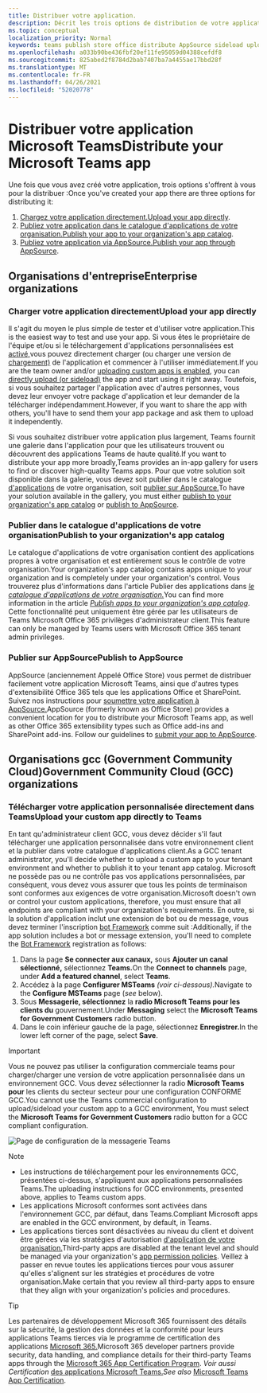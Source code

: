```yaml
---
title: Distribuer votre application.
description: Décrit les trois options de distribution de votre application .
ms.topic: conceptual
localization_priority: Normal
keywords: teams publish store office distribute AppSource sideload upload app
ms.openlocfilehash: a033b90be436fbf20ef11fe95059d04388cefdf8
ms.sourcegitcommit: 825abed2f8784d2bab7407ba7a4455ae17bbd28f
ms.translationtype: MT
ms.contentlocale: fr-FR
ms.lasthandoff: 04/26/2021
ms.locfileid: "52020778"
---
```

# <a name="distribute-your-microsoft-teams-app"></a><span data-ttu-id="c040e-104">Distribuer votre application Microsoft Teams</span><span class="sxs-lookup"><span data-stu-id="c040e-104">Distribute your Microsoft Teams app</span></span>

<span data-ttu-id="c040e-105">Une fois que vous avez créé votre application, trois options s'offrent à vous pour la distribuer :</span><span class="sxs-lookup"><span data-stu-id="c040e-105">Once you've created your app there are three options for distributing it:</span></span>

1. <span data-ttu-id="c040e-106">[Chargez votre application directement.](#upload-your-app-directly)</span><span class="sxs-lookup"><span data-stu-id="c040e-106">[Upload your app directly](#upload-your-app-directly).</span></span>
2. <span data-ttu-id="c040e-107">[Publiez votre application dans le catalogue d'applications de votre organisation.](#publish-to-your-organizations-app-catalog)</span><span class="sxs-lookup"><span data-stu-id="c040e-107">[Publish your app to your organization's app catalog](#publish-to-your-organizations-app-catalog).</span></span>
3. <span data-ttu-id="c040e-108">[Publiez votre application via AppSource.](#publish-to-appsource)</span><span class="sxs-lookup"><span data-stu-id="c040e-108">[Publish your app through AppSource](#publish-to-appsource).</span></span>

## <a name="enterprise-organizations"></a><span data-ttu-id="c040e-109">Organisations d'entreprise</span><span class="sxs-lookup"><span data-stu-id="c040e-109">Enterprise organizations</span></span>

### <a name="upload-your-app-directly"></a><span data-ttu-id="c040e-110">Charger votre application directement</span><span class="sxs-lookup"><span data-stu-id="c040e-110">Upload your app directly</span></span>

<span data-ttu-id="c040e-111">Il s'agit du moyen le plus simple de tester et d'utiliser votre application.</span><span class="sxs-lookup"><span data-stu-id="c040e-111">This is the easiest way to test and use your app.</span></span> <span data-ttu-id="c040e-112">Si vous êtes le propriétaire de l'équipe et/ou si le téléchargement d'applications personnalisées est [activé,](/microsoftteams/admin-settings)vous pouvez directement charger (ou charger une version de [chargement)](./apps-upload.md) de l'application et commencer à l'utiliser immédiatement.</span><span class="sxs-lookup"><span data-stu-id="c040e-112">If you are the team owner and/or [uploading custom apps is enabled](/microsoftteams/admin-settings), you can [directly upload (or sideload)](./apps-upload.md) the app and start using it right away.</span></span> <span data-ttu-id="c040e-113">Toutefois, si vous souhaitez partager l'application avec d'autres personnes, vous devez leur envoyer votre package d'application et leur demander de la télécharger indépendamment.</span><span class="sxs-lookup"><span data-stu-id="c040e-113">However, if you want to share the app with others, you'll have to send them your app package and ask them to upload it independently.</span></span>

<span data-ttu-id="c040e-114">Si vous souhaitez distribuer votre application plus largement, Teams fournit une galerie dans l'application pour que les utilisateurs trouvent ou découvrent des applications Teams de haute qualité.</span><span class="sxs-lookup"><span data-stu-id="c040e-114">If you want to distribute your app more broadly,Teams provides an in-app gallery for users to find or discover high-quality Teams apps.</span></span> <span data-ttu-id="c040e-115">Pour que votre solution soit disponible dans la galerie, vous devez soit publier dans le catalogue [d'applications](#publish-to-your-organizations-app-catalog) de votre organisation, soit [publier sur AppSource.](./appsource/publish.md)</span><span class="sxs-lookup"><span data-stu-id="c040e-115">To have your solution available in the gallery, you must either [publish to your organization's app catalog](#publish-to-your-organizations-app-catalog) or [publish to AppSource](./appsource/publish.md).</span></span>

### <a name="publish-to-your-organizations-app-catalog"></a><span data-ttu-id="c040e-116">Publier dans le catalogue d'applications de votre organisation</span><span class="sxs-lookup"><span data-stu-id="c040e-116">Publish to your organization's app catalog</span></span>

<span data-ttu-id="c040e-117">Le catalogue d'applications de votre organisation contient des applications propres à votre organisation et est entièrement sous le contrôle de votre organisation.</span><span class="sxs-lookup"><span data-stu-id="c040e-117">Your organization's app catalog contains apps unique to your organization and is completely under your organization's control.</span></span> <span data-ttu-id="c040e-118">Vous trouverez plus d'informations dans l'article Publier des applications dans [*le catalogue d'applications de votre organisation.*](/microsoftteams/tenant-apps-catalog-teams)</span><span class="sxs-lookup"><span data-stu-id="c040e-118">You can find more information in the article [*Publish apps to your organization's app catalog*](/microsoftteams/tenant-apps-catalog-teams).</span></span> <span data-ttu-id="c040e-119">Cette fonctionnalité peut uniquement être gérée par les utilisateurs de Teams Microsoft Office 365 privilèges d'administrateur client.</span><span class="sxs-lookup"><span data-stu-id="c040e-119">This feature can only be managed by Teams users with Microsoft Office 365 tenant admin privileges.</span></span>

### <a name="publish-to-appsource"></a><span data-ttu-id="c040e-120">Publier sur AppSource</span><span class="sxs-lookup"><span data-stu-id="c040e-120">Publish to AppSource</span></span>

<span data-ttu-id="c040e-121">AppSource (anciennement Appelé Office Store) vous permet de distribuer facilement votre application Microsoft Teams, ainsi que d'autres types d'extensibilité Office 365 tels que les applications Office et SharePoint. Suivez nos instructions pour [soumettre votre application à AppSource.](./appsource/publish.md)</span><span class="sxs-lookup"><span data-stu-id="c040e-121">AppSource (formerly known as Office Store) provides a convenient location for you to distribute your Microsoft Teams app, as well as other Office 365 extensibility types such as Office add-ins and SharePoint add-ins. Follow our guidelines to [submit your app to AppSource](./appsource/publish.md).</span></span>

## <a name="government-community-cloud-gcc-organizations"></a><span data-ttu-id="c040e-122">Organisations gcc (Government Community Cloud)</span><span class="sxs-lookup"><span data-stu-id="c040e-122">Government Community Cloud (GCC) organizations</span></span>

### <a name="upload-your-custom-app-directly-to-teams"></a><span data-ttu-id="c040e-123">Télécharger votre application personnalisée directement dans Teams</span><span class="sxs-lookup"><span data-stu-id="c040e-123">Upload your custom app directly to Teams</span></span>

 <span data-ttu-id="c040e-124">En tant qu'administrateur client GCC, vous devez décider s'il faut télécharger une application personnalisée dans votre environnement client et la publier dans votre catalogue d'applications client.</span><span class="sxs-lookup"><span data-stu-id="c040e-124">As a GCC tenant administrator, you'll decide whether to upload a custom app to your tenant environment and whether to  publish it to your tenant app catalog.</span></span> <span data-ttu-id="c040e-125">Microsoft ne possède pas ou ne contrôle pas vos applications personnalisées, par conséquent, vous devez vous assurer que tous les points de terminaison sont conformes aux exigences de votre organisation.</span><span class="sxs-lookup"><span data-stu-id="c040e-125">Microsoft doesn't own or control your custom applications, therefore, you must ensure that all endpoints are compliant with your organization's requirements.</span></span> <span data-ttu-id="c040e-126">En outre, si la solution d'application inclut une extension de bot ou de message, vous devez terminer l'inscription [bot Framework](https://dev.botframework.com/) comme suit :</span><span class="sxs-lookup"><span data-stu-id="c040e-126">Additionally, if the app solution includes a bot or message extension, you'll need to complete the [Bot Framework](https://dev.botframework.com/) registration as follows:</span></span>

1. <span data-ttu-id="c040e-127">Dans la page **Se connecter aux canaux,** sous **Ajouter un canal sélectionné,** sélectionnez **Teams.**</span><span class="sxs-lookup"><span data-stu-id="c040e-127">On the **Connect to channels** page, under **Add a featured channel**, select **Teams**.</span></span>
1. <span data-ttu-id="c040e-128">Accédez à la page **Configurer MSTeams** *(voir ci-dessous).*</span><span class="sxs-lookup"><span data-stu-id="c040e-128">Navigate to the **Configure MSTeams** page (*see* below).</span></span>
1. <span data-ttu-id="c040e-129">Sous **Messagerie, sélectionnez** la **radio Microsoft Teams pour les clients du** gouvernement.</span><span class="sxs-lookup"><span data-stu-id="c040e-129">Under **Messaging** select the **Microsoft Teams for Government Customers** radio button.</span></span>
1. <span data-ttu-id="c040e-130">Dans le coin inférieur gauche de la page, sélectionnez **Enregistrer.**</span><span class="sxs-lookup"><span data-stu-id="c040e-130">In the lower left corner of the page, select **Save**.</span></span>  

>[!IMPORTANT]
> <span data-ttu-id="c040e-131">Vous ne pouvez pas utiliser la configuration commerciale teams pour charger/charger une version de votre application personnalisée dans un environnement GCC. Vous devez sélectionner la radio **Microsoft Teams pour** les clients du secteur secteur pour une configuration CONFORME GCC.</span><span class="sxs-lookup"><span data-stu-id="c040e-131">You cannot use the Teams commercial configuration to upload/sideload your custom app to a GCC environment,  You must select the **Microsoft Teams for Government Customers** radio button for a GCC compliant configuration.</span></span>

![Page de configuration de la messagerie Teams](../../assets/images/gcc-configure.png)

> [!NOTE]
>
> * <span data-ttu-id="c040e-133">Les instructions de téléchargement pour les environnements GCC, présentées ci-dessus, s'appliquent aux applications personnalisées Teams.</span><span class="sxs-lookup"><span data-stu-id="c040e-133">The uploading instructions for GCC environments, presented above, applies to Teams custom apps.</span></span> </br>
> * <span data-ttu-id="c040e-134">Les applications Microsoft conformes sont activées dans l'environnement GCC, par défaut, dans Teams.</span><span class="sxs-lookup"><span data-stu-id="c040e-134">Compliant Microsoft apps are enabled in the GCC environment, by default, in Teams.</span></span>
> * <span data-ttu-id="c040e-135">Les applications tierces sont désactivées au niveau du client et doivent être gérées via les stratégies d'autorisation [d'application de votre organisation.](/microsoftteams/teams-app-permission-policies)</span><span class="sxs-lookup"><span data-stu-id="c040e-135">Third-party apps are disabled at the tenant level and should be managed via your organization's [app permission policies](/microsoftteams/teams-app-permission-policies).</span></span> <span data-ttu-id="c040e-136">Veillez à passer en revue toutes les applications tierces pour vous assurer qu'elles s'alignent sur les stratégies et procédures de votre organisation.</span><span class="sxs-lookup"><span data-stu-id="c040e-136">Make certain that you review all third-party apps to ensure that they align with your organization's policies and procedures.</span></span>

> [!TIP]
>
> <span data-ttu-id="c040e-137">Les partenaires de développement Microsoft 365 fournissent des détails sur la sécurité, la gestion des données et la conformité pour leurs applications Teams tierces via le programme de certification des applications [Microsoft 365.](/microsoft-365-app-certification/overview)</span><span class="sxs-lookup"><span data-stu-id="c040e-137">Microsoft 365 developer partners provide security, data handling, and compliance details for their third-party Teams apps through the [Microsoft 365 App Certification Program](/microsoft-365-app-certification/overview).</span></span> <span data-ttu-id="c040e-138">*Voir aussi Certification* [des applications Microsoft Teams.](/microsoftteams/platform/concepts/deploy-and-publish/appsource/post-publish/application-certification)</span><span class="sxs-lookup"><span data-stu-id="c040e-138">*See also* [Microsoft Teams App Certification](/microsoftteams/platform/concepts/deploy-and-publish/appsource/post-publish/application-certification).</span></span>
</br></br>
